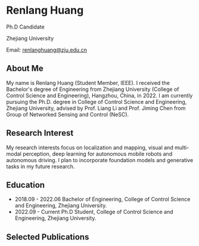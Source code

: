 # Renlang Huang
Ph.D Candidate

Zhejiang University

Email: renlanghuang@zju.edu.cn

## About Me
My name is Renlang Huang (Student Member, IEEE). I received the Bachelor's degree of Engineering from Zhejiang University (College of Control Science and Engineering), Hangzhou, China, in 2022. I am currently pursuing the Ph.D. degree in College of Control Science and Engineering, Zhejiang University, advised by Prof. Liang Li and Prof. Jiming Chen from Group of Networked Sensing and Control (NeSC).

## Research Interest
My research interests focus on localization and mapping, visual and multi-modal perception, deep learning for autonomous mobile robots and autonomous driving.
I plan to incorporate foundation models and generative tasks in my future research.

## Education
- 2018.09 - 2022.06 Bachelor of Engineering, College of Control Science and Engineering, Zhejiang University.
- 2022.09 - Current Ph.D Student, College of Control Science and Engineering, Zhejiang University.

## Selected Publications
